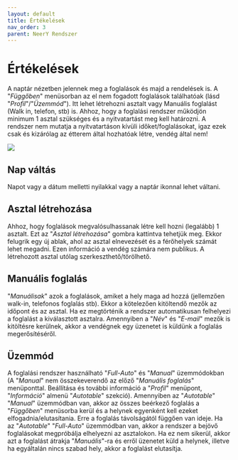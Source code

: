 ```yaml
---
layout: default
title: Értékelések
nav_order: 3
parent: NeerY Rendszer
---
```

# Értékelések
A naptár nézetben jelennek meg a foglalások és majd a rendelések is. A "_Függőben_" menüsorban az el nem fogadott foglalások találhatóak (lásd "_Profil_"/"_Üzemmód_"). Itt lehet létrehozni asztalt vagy Manuális foglalást (Walk in, telefon, stb) is. Ahhoz, hogy a foglalási rendszer működjön minimum 1 asztal szükséges és a nyitvatartást meg kell határozni. A rendszer nem mutatja a nyitvatartáson kívüli időket/foglalásokat, igaz ezek csak és kizárólag az étterem által hozhatóak létre, vendég által nem!

![](../../assets/images/calendar_detailed.png)

## Nap váltás
Napot vagy a dátum melletti nyilakkal vagy a naptár ikonnal lehet váltani.

## Asztal létrehozása
Ahhoz, hogy foglalások megvalósulhassanak létre kell hozni (legalább) 1 asztalt. Ezt az "_Asztal létrehozása_" gombra kattintva tehetjük meg. Ekkor felugrik egy új ablak, ahol az asztal elnevezését és a férőhelyek számát lehet megadni. Ezen információ a vendég számára nem publikus.
A létrehozott asztal utólag szerkeszthető/törölhető.

## Manuális foglalás
"_Manuálisak_" azok a foglalások, amiket a hely maga ad hozzá (jellemzően walk-in, telefonos foglalás stb). Ekkor a kötelezően kitöltendő mezők az időpont és az asztal. Ha ez megtörténik a rendszer automatikusan felhelyezi a foglalást a kiválasztott asztalra. Amennyiben a "_Név_" és "_E-mail_" mezők is kitöltésre kerülnek, akkor a vendégnek egy üzenetet is küldünk a foglalás megerősítéséről.

## Üzemmód
A foglalási rendszer használható "_Full-Auto_" és "_Manual_" üzemmódokban (A "_Manual_" nem összekeverendő az előző "_Manuális foglalás_" menüponttal. Beállítása és további információ a "_Profil_" menüpont, "_Információ_" almenü "_Autotable_" szekció). Amennyiben az "_Autotable_" "_Manual_" üzemmódban van, akkor az összes beérkező foglalás a "_Függőben_" menüsorba kerül és a helynek egyenként kell ezeket elfogadnia/elutasítania. Erre a foglalás távolságától függően van ideje.
Ha az "_Autotable_" "_Full-Auto_" üzemmódban van, akkor a rendszer a bejövő foglalásokat megpróbálja elhelyezni az asztalokon. Ha ez nem sikerül, akkor azt a foglalást átrakja "_Manuális_"-ra és erről üzenetet küld a helynek, illetve ha egyáltalán nincs szabad hely, akkor a foglalást elutasítja.
